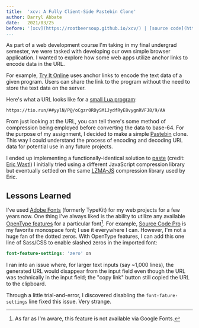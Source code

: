 ```yaml
---
title:  'xcv: A Fully Client-Side Pastebin Clone'
author: Darryl Abbate
date:   2021/03/25
before: '[xcv](https://rootbeersoup.github.io/xcv/) | [source code](https://github.com/rootbeersoup/xcv)'
...
```


As part of a web development course I'm taking in my final undergrad
semester, we were tasked with developing our own simple browser
application. I wanted to explore how some web apps utilize anchor
links to encode data in the URL.

For example, [Try It Online](https://tio.run) uses anchor links to
encode the text data of a given program. Users can share the link
to the program without the need to store the text data on the server.

Here's what a URL looks like for a [small Lua
program](https://tio.run/##yylN/P@/oCgzr0RDySM1JydfRyE8vygnRVFJ8/9/AA):

```
https://tio.run/##yylN/P@/oCgzr0RDySM1JydfRyE8vygnRVFJ8/9/AA
```

From just looking at the URL, you can tell there's some method of
compression being employed before converting the data to base-64. For
the purpose of my assignment, I decided to make a simple
[Pastebin](https://pastebin.com) clone. This way I could understand
the process of encoding and decoding URL data for potential use in any
future projects.

I ended up implementing a functionally-identical solution to
[paste](https://topaz.github.io) (credit: [Eric Wastl](http://was.tl))
I initially tried using a different JavaScript compression library but
eventually settled on the same
[LZMA-JS](https://github.com/LZMA-JS/LZMA-JS) compression library used
by Eric.

## Lessons Learned

I've used [Adobe Fonts](https://fonts.adobe.com) (formerly TypeKit)
for my web projects for a few years now. One thing I've always liked
is the ability to utilize any available [OpenType
features](https://helpx.adobe.com/fonts/user-guide.html/fonts/using/use-open-type-features.ug.html)
for a particular font[^1]. For example, [Source Code
Pro](https://fonts.adobe.com/fonts/source-code-pro) is my favorite
monospace font; I use it everywhere I can. However, I'm not a huge
fan of the dotted zeros. With OpenType features, I can add this one
line of Sass/CSS to enable slashed zeros in the imported font:

[^1]: As far as I'm aware, this feature is not available via Google Fonts.

```sass
font-feature-settings: 'zero' on
```

I ran into an issue where, for larger text inputs (say ~1,000 lines),
the generated URL would disappear from the input field even though the
URL was technically in the input field; the "copy link" button still
copied the URL to the clipboard.

Through a little trial-and-error, I discovered disabling the
`font-fature-settings` line fixed this issue. Very strange.
